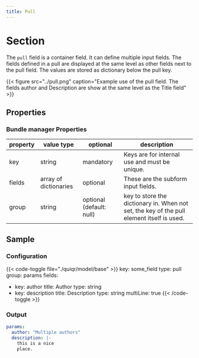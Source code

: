 ```yaml
---
title: Pull
---
```


# Section

The `pull` field is a container field. It can define multiple input fields. The
fields defined in a pull are displayed at the same level as other fields next
to the pull field. The values are stored as dictionary below the pull key.

{{< figure src="../pull.png" caption="Example use of the pull field. The fields author and Description are show at the same level as the Title field" >}}

## Properties

### Bundle manager Properties

| property | value type            | optional                 | description                                                                               |
|----------|-----------------------|--------------------------|-------------------------------------------------------------------------------------------|
| key      | string                | mandatory                | Keys are for internal use and must be unique.                                             |
| fields   | array of dictionaries | optional                 | These are the subform input fields.                                                       |
| group    | string                | optional (default: null) | key to store the dictionary in. When not set, the key of the pull element itself is used. |

## Sample

### Configuration

{{< code-toggle file="./quiqr/model/base" >}}
key: some_field
type: pull
group: params
fields:
  - key: author
    title: Author
    type: string
  - key: description
    title: Description
    type: string
    multiLine: true
{{< /code-toggle >}}

### Output

```yaml
params:
  author: "Multiple authors"
  description: |-
    this is a nice
    place.
```
